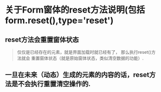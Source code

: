 # 关于Form窗体的reset方法说明(包括form.reset(),type='reset')

## reset方法会重置窗体状态
> 仅仅是已经存在的元素，就是界面加载时就已经有了， 那么执行reset()方法就会
重置窗体状态（就是原始窗体状态，类似清空数据的功能）.

## 一旦在未来（动态）生成的元素的内容的话，reset方法是不会执行重置清空操作的.
